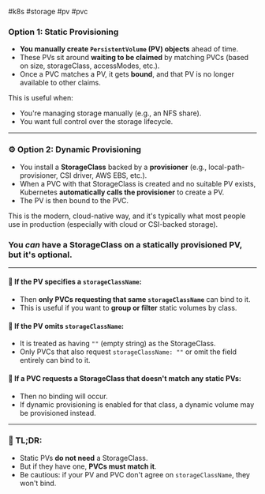 #k8s #storage #pv #pvc 

### Option 1: **Static Provisioning**

- **You manually create `PersistentVolume` (PV) objects** ahead of time.
- These PVs sit around **waiting to be claimed** by matching PVCs (based on size, storageClass, accessModes, etc.).
- Once a PVC matches a PV, it gets **bound**, and that PV is no longer available to other claims.

This is useful when:

- You're managing storage manually (e.g., an NFS share).
- You want full control over the storage lifecycle.

---

### ⚙️ Option 2: **Dynamic Provisioning**

- You install a **StorageClass** backed by a **provisioner** (e.g., local-path-provisioner, CSI driver, AWS EBS, etc.).
- When a PVC with that StorageClass is created and no suitable PV exists, Kubernetes **automatically calls the provisioner** to create a PV.
- The PV is then bound to the PVC.

This is the modern, cloud-native way, and it's typically what most people use in production (especially with cloud or CSI-backed storage).

### **You _can_ have a StorageClass on a statically provisioned PV, but it's optional.**

---

#### 🔹 If the PV **specifies a `storageClassName`**:

- Then **only PVCs requesting that same `storageClassName`** can bind to it.
- This is useful if you want to **group or filter** static volumes by class.

#### 🔹 If the PV **omits `storageClassName`**:

- It is treated as having `""` (empty string) as the StorageClass.    
- Only PVCs that also request `storageClassName: ""` or omit the field entirely can bind to it.

#### 🔹 If a PVC requests a StorageClass **that doesn't match any static PVs**:

- Then no binding will occur.
- If dynamic provisioning is enabled for that class, a dynamic volume may be provisioned instead.

---

### 🧠 TL;DR:

- Static PVs **do not need** a StorageClass.
 - But if they have one, **PVCs must match it**.
- Be cautious: if your PV and PVC don't agree on `storageClassName`, they won't bind.